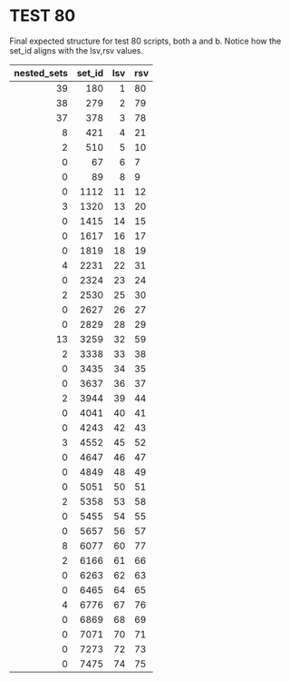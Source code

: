 # TEST 80

Final expected structure for test 80 scripts, both a and b.
Notice how the set_id aligns with the lsv,rsv values.


| nested_sets | set_id | lsv | rsv |
|------------:|-------:|----:|:----|
|          39 |    180 |   1 |  80 |
|          38 |    279 |   2 |  79 |
|          37 |    378 |   3 |  78 |
|           8 |    421 |   4 |  21 |
|           2 |    510 |   5 |  10 |
|           0 |     67 |   6 |   7 |
|           0 |     89 |   8 |   9 |
|           0 |   1112 |  11 |  12 |
|           3 |   1320 |  13 |  20 |
|           0 |   1415 |  14 |  15 |
|           0 |   1617 |  16 |  17 |
|           0 |   1819 |  18 |  19 |
|           4 |   2231 |  22 |  31 |
|           0 |   2324 |  23 |  24 |
|           2 |   2530 |  25 |  30 |
|           0 |   2627 |  26 |  27 |
|           0 |   2829 |  28 |  29 |
|          13 |   3259 |  32 |  59 |
|           2 |   3338 |  33 |  38 |
|           0 |   3435 |  34 |  35 |
|           0 |   3637 |  36 |  37 |
|           2 |   3944 |  39 |  44 |
|           0 |   4041 |  40 |  41 |
|           0 |   4243 |  42 |  43 |
|           3 |   4552 |  45 |  52 |
|           0 |   4647 |  46 |  47 |
|           0 |   4849 |  48 |  49 |
|           0 |   5051 |  50 |  51 |
|           2 |   5358 |  53 |  58 |
|           0 |   5455 |  54 |  55 |
|           0 |   5657 |  56 |  57 |
|           8 |   6077 |  60 |  77 |
|           2 |   6166 |  61 |  66 |
|           0 |   6263 |  62 |  63 |
|           0 |   6465 |  64 |  65 |
|           4 |   6776 |  67 |  76 |
|           0 |   6869 |  68 |  69 |
|           0 |   7071 |  70 |  71 |
|           0 |   7273 |  72 |  73 |
|           0 |   7475 |  74 |  75 |


